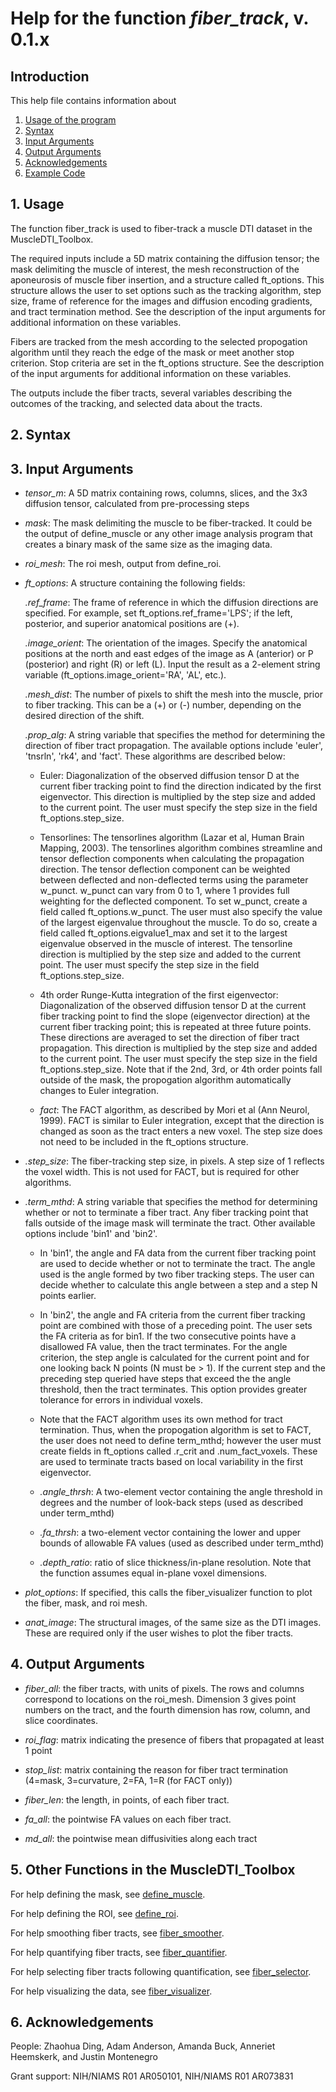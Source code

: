 # Help for the function <i>fiber_track</i>, v. 0.1.x

## Introduction

This help file contains information about
1) [Usage of the program](https://github.com/bdamon/MuscleDTI_Toolbox/blob/master/Help/Help%20for%20fiber_track.md#1-usage)
2) [Syntax](https://github.com/bdamon/MuscleDTI_Toolbox/blob/master/Help/Help%20for%20fiber_track.md#2-Syntax)
3) [Input Arguments](https://github.com/bdamon/MuscleDTI_Toolbox/blob/master/Help/Help%20for%20fiber_track.md#3-Input-Arguments)
4) [Output Arguments](https://github.com/bdamon/MuscleDTI_Toolbox/blob/master/Help/Help%20for%20fiber_track.md#4-Output-Arguments)
5) [Acknowledgements](https://github.com/bdamon/MuscleDTI_Toolbox/blob/master/Help/Help%20for%20fiber_track.md#5-Acknowledgements)
6) [Example Code](https://github.com/bdamon/MuscleDTI_Toolbox/blob/master/Help/Help%20for%20fiber_track.md#6-Example-Code)


## 1. Usage

The function fiber_track is used to fiber-track a muscle DTI dataset in the MuscleDTI_Toolbox. 
   
The required inputs include a 5D matrix containing the diffusion tensor; the mask delimiting the muscle of interest, the mesh reconstruction of the aponeurosis of muscle fiber insertion, and a structure called ft_options.  This structure allows the user to set options such as the tracking algorithm, step size, frame of reference for the images and diffusion encoding gradients, and tract termination method. See the description of the input arguments for additional information on these variables.

Fibers are tracked from the mesh according to the selected propogation algorithm until they reach the edge of the mask or meet another stop criterion.  Stop criteria are set in the ft_options structure. See the description of the input arguments for additional information on these variables. 
   
The outputs include the fiber tracts, several variables describing the outcomes of the tracking, and selected data about the tracts.

## 2. Syntax

## 3. Input Arguments

* <i>tensor_m</i>: A 5D matrix containing rows, columns, slices, and the 3x3 diffusion tensor, calculated from pre-processing steps

* <i>mask</i>: The mask delimiting the muscle to be fiber-tracked. It could be the output of define_muscle or any other image analysis program that creates a binary mask of the same size as the imaging data.   

* <i>roi_mesh</i>: The roi mesh, output from define_roi.  

* <i>ft_options</i>: A structure containing the following fields:

  <i>.ref_frame</i>: The frame of reference in which the diffusion directions are specified. For example, set ft_options.ref_frame='LPS'; if the left, posterior, and superior anatomical positions are (+).

  <i>.image_orient</i>: The orientation of the images. Specify the anatomical positions at the north and east edges of the image as A (anterior) or P (posterior) and right (R) or left (L).  Input the result as a 2-element string variable (ft_options.image_orient='RA', 'AL', etc.).

  <i>.mesh_dist</i>: The number of pixels to shift the mesh into the muscle, prior to fiber tracking. This can be a (+) or (-) number, depending on the desired direction of the shift.

  <i>.prop_alg</i>: A string variable that specifies the method for determining the direction of fiber tract propagation. The available options include 'euler', 'tnsrln', 'rk4', and 'fact'.  These algorithms are described below:

  * Euler: Diagonalization of the observed diffusion tensor D at the current fiber tracking point to find the direction indicated by the first eigenvector. This direction is multiplied by the step size and added to the current point. The user must specify the step size in the field ft_options.step_size.
  
  * Tensorlines: The tensorlines algorithm (Lazar et al, Human Brain Mapping, 2003). The tensorlines algorithm combines streamline and tensor deflection components when calculating the propagation direction. The tensor deflection component can be weighted between deflected and non-deflected terms using the parameter w_punct. w_punct can vary from 0 to 1, where 1 provides full weighting for the deflected component. To set w_punct, create a field called ft_options.w_punct. The user must also specify the value of the largest eigenvalue throughout the muscle. To do so, create a field called ft_options.eigvalue1_max and set it to the largest eigenvalue observed in the muscle of interest.  The tensorline direction is multiplied by the step size and added to the current point. The user must specify the step size in the field ft_options.step_size.
  
  * 4th order Runge-Kutta integration of the first eigenvector: Diagonalization of the observed diffusion tensor D at the current fiber tracking point to find the slope (eigenvector direction) at the current fiber tracking point; this is repeated at three future points. These directions are averaged to set the direction of fiber tract propagation. This direction is multiplied by the step size and added to the current point. The user must specify the step size in the field ft_options.step_size. Note that if the 2nd, 3rd, or 4th order points fall outside of the mask, the propogation algorithm automatically changes to Euler integration.
  
  * <i>fact</i>: The FACT algorithm, as described by Mori et al (Ann Neurol, 1999). FACT is similar to Euler integration, except that the direction is changed as soon as the tract enters a new voxel. The step size does not need to be included in the ft_options structure.

* <i>.step_size</i>: The fiber-tracking step size, in pixels. A step size of 1 reflects the voxel width. This is not used for FACT, but is required for other algorithms.

* <i>.term_mthd</i>: A string variable that specifies the method for determining whether or not to terminate a fiber tract. Any fiber tracking point that falls outside of the image mask will terminate the tract. Other available options include 'bin1' and 'bin2'. 

  * In 'bin1', the angle and FA data from the current fiber tracking point are used to decide whether or not to terminate the tract. The angle used is the angle formed by two fiber tracking steps. The user can decide whether to calculate this angle between a step and a step N points earlier. 
  * In 'bin2', the angle and FA criteria from the current fiber tracking point are combined with those of a preceding point. The user sets the FA criteria as for bin1. If the two consecutive points have a disallowed FA value, then the tract terminates. For the angle criterion, the step angle is calculated for the current point and for one looking back N points (N must be > 1). If the current step and the preceding step queried have steps that exceed the the angle threshold, then the tract terminates. This option provides greater tolerance for errors in individual voxels.
  * Note that the FACT algorithm uses its own method for tract termination. Thus, when the propogation algorithm is set to FACT, the user does not need to define term_mthd; however the user must create fields in ft_options called .r_crit and .num_fact_voxels. These are used to terminate tracts based on local variability in the first eigenvector.

  * <i>.angle_thrsh</i>: A two-element vector containing the angle threshold in degrees and the number of look-back steps (used as described under term_mthd)

  * <i>.fa_thrsh</i>: a two-element vector containing the lower and upper bounds of allowable FA values (used as described under term_mthd)

  * <i>.depth_ratio</i>: ratio of slice thickness/in-plane resolution. Note that the function assumes equal in-plane voxel dimensions.

* <i>plot_options</i>: If specified, this calls the fiber_visualizer function to plot the fiber, mask, and roi mesh.
 
* <i>anat_image</i>: The structural images, of the same size as the DTI images.  These are required only if the user wishes to plot the fiber tracts.

## 4. Output Arguments
* <i>fiber_all</i>: the fiber tracts, with units of pixels. The rows and columns
   correspond to locations on the roi_mesh. Dimension 3 gives point numbers
   on the tract, and the fourth dimension has row, column, and slice coordinates.

* <i>roi_flag</i>: matrix indicating the presence of fibers that propagated at
   least 1 point

* <i>stop_list</i>: matrix containing the reason for fiber tract termination
   (4=mask, 3=curvature, 2=FA, 1=R (for FACT only))

* <i>fiber_len</i>: the length, in points, of each fiber tract. 

* <i>fa_all</i>: the pointwise FA values on each fiber tract.

* <i>md_all</i>: the pointwise mean diffusivities along each tract

## 5. Other Functions in the MuscleDTI_Toolbox

 For help defining the mask, see <a href="matlab: help define_muscle">define_muscle</a>.
 
 For help defining the ROI, see <a href="matlab: help define_roi">define_roi</a>.
 
 For help smoothing fiber tracts, see <a href="matlab: help fiber_smoother">fiber_smoother</a>.
 
 For help quantifying fiber tracts, see <a href="matlab: help fiber_quantifier">fiber_quantifier</a>.
 
 For help selecting fiber tracts following quantification, see <a href="matlab: help fiber_selector">fiber_selector</a>.
 
 For help visualizing the data, see <a href="matlab: help fiber_visualizer">fiber_visualizer</a>.

## 6. Acknowledgements

 People: Zhaohua Ding, Adam Anderson, Amanda Buck, Anneriet Heemskerk, and Justin Montenegro
 
 Grant support: NIH/NIAMS R01 AR050101, NIH/NIAMS R01 AR073831
